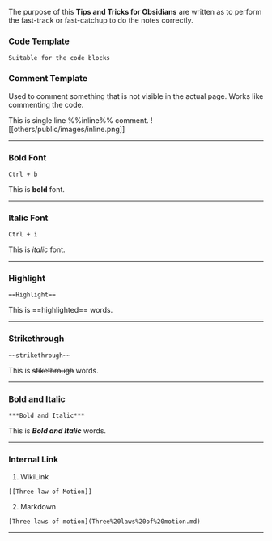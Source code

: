 
The purpose of this **Tips and Tricks for Obsidians** are written as to perform the fast-track or fast-catchup to do the notes correctly.

### **Code Template**

```
Suitable for the code blocks
```

### **Comment Template**

Used to comment something that is not visible in the actual page. 
Works like commenting the code.


This is single line %%inline%% comment.
![[others/public/images/inline.png]]

---

### **Bold Font** 

```
Ctrl + b
```

This is **bold** font. 

---

### **Italic Font** 

```
Ctrl + i
```

This is *italic* font. 

---

### **Highlight** 

```
==Highlight==
```

This is ==highlighted== words.

---
### **Strikethrough** 

```
~~strikethrough~~
```

This is ~~stikethrough~~ words.

---
### **Bold and Italic** 

```
***Bold and Italic***
```

This is ***Bold and Italic*** words.

---

### **Internal Link**

1. WikiLink 

```
[[Three law of Motion]]
```

2. Markdown

```
[Three laws of motion](Three%20laws%20of%20motion.md)
```

---



